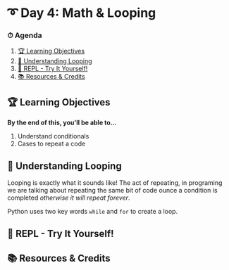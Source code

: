 # ➰ Day 4: Math & Looping

### ⏱ Agenda

1. [🏆 Learning Objectives]()
1. [📖 Understanding Looping]()
1. [🐍 REPL - Try It Yourself!]()
1. [📚 Resources & Credits]()

## 🏆 Learning Objectives

**By the end of this, you'll be able to...**

1. Understand conditionals
1. Cases to repeat a code

## 📖 Understanding Looping
Looping is exactly what it sounds like! The act of repeating, in programing we are talking about repeating the same bit of code ounce a condition is completed _otherwise it will repeat forever_.

Python uses two key words `while` and `for` to create a loop. 


## 🐍 REPL - Try It Yourself!

## 📚 Resources & Credits